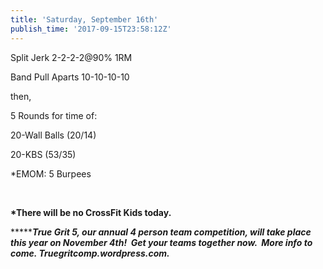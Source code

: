```yaml
---
title: 'Saturday, September 16th'
publish_time: '2017-09-15T23:58:12Z'
---
```


Split Jerk 2-2-2-2\@90% 1RM

Band Pull Aparts 10-10-10-10

then,

5 Rounds for time of:

20-Wall Balls (20/14)

20-KBS (53/35)

\*EMOM: 5 Burpees

 

**\*There will be no CrossFit Kids today.**

***\*****True Grit 5, our annual 4 person team competition, will take
place this year on November 4th!  Get your teams together now.  More
info to come. Truegritcomp.wordpress.com.***
